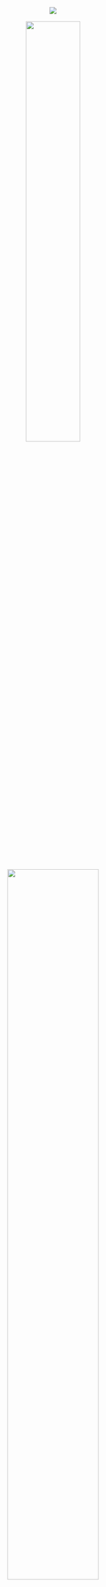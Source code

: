 <div align="center">
  <img src="https://i.imgur.com/JYYQy4E.gif">
  <br><br>
  <img src="https://i.imgur.com/5dOENhx.png" width="50%">
  <br><br>
  <img src="https://i.imgur.com/eXsC3a5.png" width="65%">
</div>
